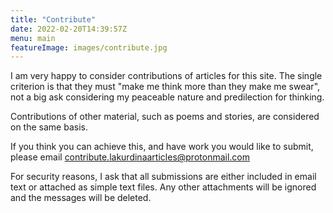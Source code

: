```yaml
---
title: "Contribute"
date: 2022-02-20T14:39:57Z
menu: main
featureImage: images/contribute.jpg
---
```


I am very happy to consider contributions of articles for this site. The single criterion is that they must "make me think more than they make me swear", not a big ask considering my peaceable nature and predilection for thinking.  

Contributions of other material, such as poems and stories, are considered on the same basis.

If you think you can achieve this, and have work you would like to submit, please email
    contribute.lakurdinaarticles@protonmail.com  

For security reasons, I ask that all submissions are either included in email text or attached as simple text files. Any other attachments will be ignored and the messages will be deleted.